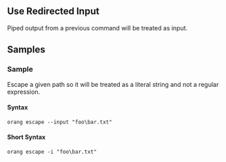 ﻿## Use Redirected Input

Piped output from a previous command will be treated as input.

## Samples

### Sample

Escape a given path so it will be treated as a literal string and not a regular expression.

#### Syntax

```
orang escape --input "foo\bar.txt"
```

#### Short Syntax

```
orang escape -i "foo\bar.txt"
```
